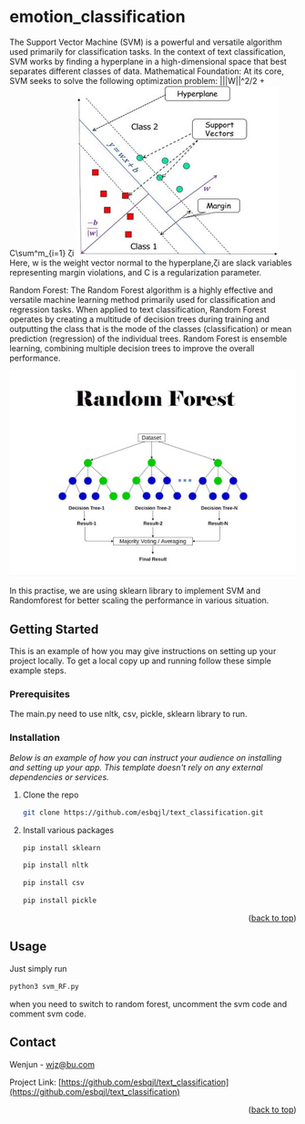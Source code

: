 # emotion_classification
The Support Vector Machine (SVM) is a powerful and versatile algorithm used primarily for classification tasks. In the context of text classification,
SVM works by finding a hyperplane in a high-dimensional space that best separates different classes of data.
Mathematical Foundation:
At its core, SVM seeks to solve the following optimization problem:
|||W||^2/2 + C\sum^m_{i=1} ζi
![alt text](https://github.com/esbqjl/text_classification/blob/main/svm_1.jpg)
Here, w is the weight vector normal to the hyperplane,ζi are slack variables representing margin violations, and C is a regularization parameter.

Random Forest:
The Random Forest algorithm is a highly effective and versatile machine learning method primarily used for classification and regression tasks.
When applied to text classification, Random Forest operates by creating a multitude of decision trees during training and outputting the class that is the mode of the classes (classification)
or mean prediction (regression) of the individual trees. Random Forest is ensemble learning, combining multiple decision trees to improve the overall performance.

![alt text](https://github.com/esbqjl/text_classification/blob/main/RF_1.jpg)

In this practise, we are using sklearn library to implement SVM and Randomforest for better scaling the performance in various situation.

## Getting Started

This is an example of how you may give instructions on setting up your project locally.
To get a local copy up and running follow these simple example steps.

### Prerequisites

The main.py need to use nltk, csv, pickle, sklearn library to run.

### Installation

_Below is an example of how you can instruct your audience on installing and setting up your app. This template doesn't rely on any external dependencies or services._

1. Clone the repo
   ```sh
   git clone https://github.com/esbqjl/text_classification.git
   ```
2. Install various packages
   ```sh
   pip install sklearn
   ```
   ```sh
   pip install nltk
   ```
   ```sh
   pip install csv
   ```
   ```sh
   pip install pickle
   ```
<p align="right">(<a href="#readme-top">back to top</a>)</p>



<!-- USAGE EXAMPLES -->
## Usage

Just simply run 
 ```sh
python3 svm_RF.py
 ```
when you need to switch to random forest, uncomment the svm code and comment svm code.


<!-- Contact -->
## Contact

Wenjun - wjz@bu.com

Project Link: [https://github.com/esbqjl/text_classification](https://github.com/esbqjl/text_classification)

<p align="right">(<a href="#readme-top">back to top</a>)</p>





